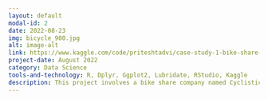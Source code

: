 ```yaml
---
layout: default
modal-id: 2
date: 2022-08-23
img: bicycle_900.jpg
alt: image-alt
link: https://www.kaggle.com/code/priteshtadvi/case-study-1-bike-share-analysis
project-date: August 2022
category: Data Science
tools-and-technology: R, Dplyr, Ggplot2, Lubridate, RStudio, Kaggle
description: This project involves a bike share company named Cyclistic(hypothetical company) which want to maximize the number of annual memberships. Created an ETL pipeline. Performed data cleaning and Exploratory data analysis(EDA). Used visualization to share insights and get conclusion based on that.
---
```

